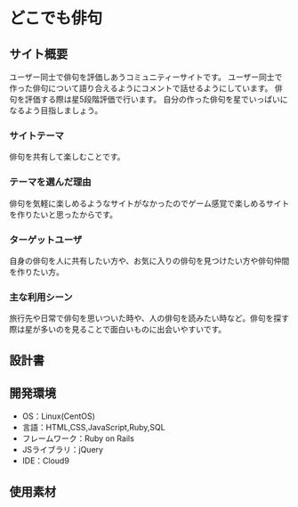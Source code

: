 # どこでも俳句

## サイト概要

ユーザー同士で俳句を評価しあうコミュニティーサイトです。
ユーザー同士で作った俳句について語り合えるようにコメントで話せるようにしています。
俳句を評価する際は星5段階評価で行います。
自分の作った俳句を星でいっぱいになるよう目指しましょう。

### サイトテーマ

俳句を共有して楽しむことです。

### テーマを選んだ理由

俳句を気軽に楽しめるようなサイトがなかったのでゲーム感覚で楽しめるサイトを作りたいと思ったからです。

### ターゲットユーザ

自身の俳句を人に共有したい方や、お気に入りの俳句を見つけたい方や俳句仲間を作りたい方。

### 主な利用シーン

旅行先や日常で俳句を思いついた時や、人の俳句を読みたい時など。俳句を探す際は星が多いのを見ることで面白いものに出会いやすいです。

## 設計書


## 開発環境
- OS：Linux(CentOS)
- 言語：HTML,CSS,JavaScript,Ruby,SQL
- フレームワーク：Ruby on Rails
- JSライブラリ：jQuery
- IDE：Cloud9

## 使用素材
